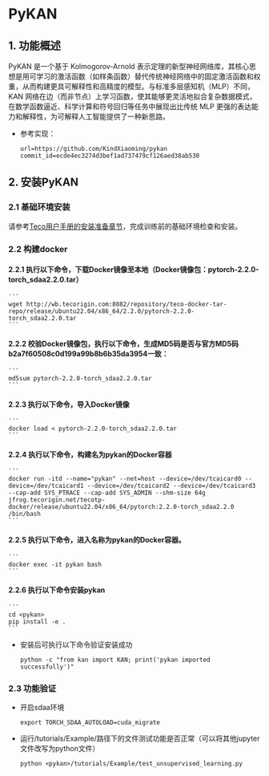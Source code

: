 # PyKAN

## 1. 功能概述
PyKAN 是一个基于 Kolmogorov-Arnold 表示定理的新型神经网络库，其核心思想是用可学习的激活函数（如样条函数）替代传统神经网络中的固定激活函数和权重，从而构建更具可解释性和高精度的模型。与标准多层感知机（MLP）不同，KAN 网络在边（而非节点）上学习函数，使其能够更灵活地拟合复杂数据模式，在数学函数逼近、科学计算和符号回归等任务中展现出比传统 MLP 更强的表达能力和解释性，为可解释人工智能提供了一种新思路。

- 参考实现：
    ```
    url=https://github.com/KindXiaoming/pykan
    commit_id=ecde4ec3274d3bef1ad737479cf126aed38ab530
    ```

## 2. 安装PyKAN

### 2.1 基础环境安装
请参考[Teco用户手册的安装准备章节](http://docs.tecorigin.com/release/torch_2.4/v2.2.0/#fc980a30f1125aa88bad4246ff0cedcc)，完成训练前的基础环境检查和安装。

### 2.2 构建docker
#### 2.2.1 执行以下命令，下载Docker镜像至本地（Docker镜像包：pytorch-2.2.0-torch_sdaa2.2.0.tar）
    ```
    wget http://wb.tecorigin.com:8082/repository/teco-docker-tar-repo/release/ubuntu22.04/x86_64/2.2.0/pytorch-2.2.0-torch_sdaa2.2.0.tar
    ```
#### 2.2.2 校验Docker镜像包，执行以下命令，生成MD5码是否与官方MD5码b2a7f60508c0d199a99b8b6b35da3954一致：
    ```
    md5sum pytorch-2.2.0-torch_sdaa2.2.0.tar
    ```
#### 2.2.3 执行以下命令，导入Docker镜像
    ```
    docker load < pytorch-2.2.0-torch_sdaa2.2.0.tar
    ```
#### 2.2.4 执行以下命令，构建名为pykan的Docker容器
    ```
    docker run -itd --name="pykan" --net=host --device=/dev/tcaicard0 --device=/dev/tcaicard1 --device=/dev/tcaicard2 --device=/dev/tcaicard3 --cap-add SYS_PTRACE --cap-add SYS_ADMIN --shm-size 64g jfrog.tecorigin.net/tecotp-docker/release/ubuntu22.04/x86_64/pytorch:2.2.0-torch_sdaa2.2.0 /bin/bash
    ```
#### 2.2.5 执行以下命令，进入名称为pykan的Docker容器。
    ```
    docker exec -it pykan bash
    ```
#### 2.2.6 执行以下命令安装pykan
    ```
    cd <pykan>
    pip install -e .
    ```
- 安装后可执行以下命令验证安装成功
    ```
    python -c "from kan import KAN; print('pykan imported successfully')"
    ```    

### 2.3 功能验证
- 开启sdaa环境
    ```
    export TORCH_SDAA_AUTOLOAD=cuda_migrate
    ```
- 运行<pykan>/tutorials/Example/路径下的文件测试功能是否正常（可以将其他jupyter文件改写为python文件）
    ```
    python <pykan>/tutorials/Example/test_unsupervised_learning.py
    ```